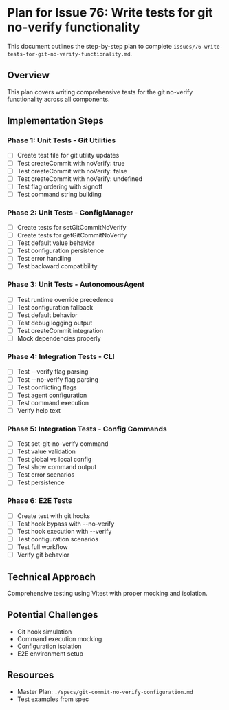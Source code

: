 # Plan for Issue 76: Write tests for git no-verify functionality

This document outlines the step-by-step plan to complete `issues/76-write-tests-for-git-no-verify-functionality.md`.

## Overview

This plan covers writing comprehensive tests for the git no-verify functionality across all components.

## Implementation Steps



### Phase 1: Unit Tests - Git Utilities
- [ ] Create test file for git utility updates
- [ ] Test createCommit with noVerify: true
- [ ] Test createCommit with noVerify: false
- [ ] Test createCommit with noVerify: undefined
- [ ] Test flag ordering with signoff
- [ ] Test command string building

### Phase 2: Unit Tests - ConfigManager
- [ ] Create tests for setGitCommitNoVerify
- [ ] Create tests for getGitCommitNoVerify
- [ ] Test default value behavior
- [ ] Test configuration persistence
- [ ] Test error handling
- [ ] Test backward compatibility

### Phase 3: Unit Tests - AutonomousAgent
- [ ] Test runtime override precedence
- [ ] Test configuration fallback
- [ ] Test default behavior
- [ ] Test debug logging output
- [ ] Test createCommit integration
- [ ] Mock dependencies properly

### Phase 4: Integration Tests - CLI
- [ ] Test --verify flag parsing
- [ ] Test --no-verify flag parsing
- [ ] Test conflicting flags
- [ ] Test agent configuration
- [ ] Test command execution
- [ ] Verify help text

### Phase 5: Integration Tests - Config Commands
- [ ] Test set-git-no-verify command
- [ ] Test value validation
- [ ] Test global vs local config
- [ ] Test show command output
- [ ] Test error scenarios
- [ ] Test persistence

### Phase 6: E2E Tests
- [ ] Create test with git hooks
- [ ] Test hook bypass with --no-verify
- [ ] Test hook execution with --verify
- [ ] Test configuration scenarios
- [ ] Test full workflow
- [ ] Verify git behavior

## Technical Approach
Comprehensive testing using Vitest with proper mocking and isolation.

## Potential Challenges
- Git hook simulation
- Command execution mocking
- Configuration isolation
- E2E environment setup

## Resources
- Master Plan: `./specs/git-commit-no-verify-configuration.md`
- Test examples from spec